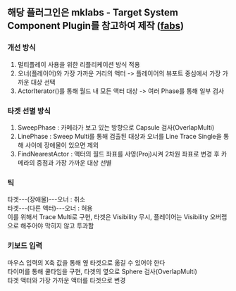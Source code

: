 ## 해당 플러그인은 mklabs - Target System Component Plugin를 참고하여 제작 ([fabs](https://www.fab.com/ko/listings/9088334d-3bde-4e10-a937-baeb780f880f))  

### 개선 방식
1. 멀티플레이 사용을 위한 리플리케이션 방식 적용  
2. 오너(플레이어)와 가장 가까운 거리의 액터 -> 플레이어의 뷰포트 중심에서 가장 가까운 대상 선택  
3. ActorIterator()를 통해 월드 내 모든 액터 대상 -> 여러 Phase를 통해 일부 검사  

### 타겟 선별 방식
1. SweepPhase : 카메라가 보고 있는 방향으로 Capsule 검사(OverlapMulti)  
2. LinePhase : Sweep Multi를 통해 검출된 대상과 오너를 Line Trace Single을 통해 사이에 장애물이 있으면 제외  
3. FindNearestActor : 액터의 월드 좌표를 사영(Proj)시켜 2차원 좌표로 변경 후 카메라의 중점과 가장 가까운 대상 선별  

### 틱  
타겟---(장애물)---오너 : 취소  
타겟---(다른 액터)---오너 : 허용  
이를 위해서 Trace Multi로 구현, 타겟은 Visibility 무시, 플레이어는 Visibility 오버랩으로 해주어야 막히지 않고 투과함  

### 키보드 입력  
마우스 입력의 X축 값을 통해 옆 타겟으로 옮길 수 있어야 한다  
타이머를 통해 쿨타임을 구현, 타겟의 옆으로 Sphere 검사(OverlapMulti)  
타겟 액터와 가장 가까운 액터를 타겟으로 변경  
